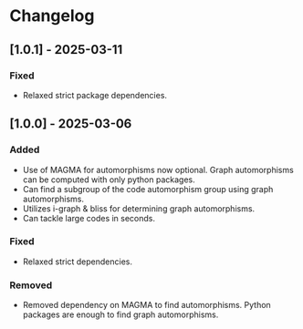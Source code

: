 # Changelog

## [1.0.1] - 2025-03-11
### Fixed
- Relaxed strict package dependencies. 

## [1.0.0] - 2025-03-06
### Added
- Use of MAGMA for automorphisms now optional. Graph automorphisms can be computed with only python packages.
- Can find a subgroup of the code automorphism group using graph automorphisms. 
- Utilizes i-graph & bliss for determining graph automorphisms. 
- Can tackle large codes in seconds. 

### Fixed
- Relaxed strict dependencies. 

### Removed
- Removed dependency on MAGMA to find automorphisms. Python packages are enough to find graph automorphisms.

